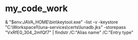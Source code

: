 # my_code_work

& "$env:JAVA_HOME\bin\keytool.exe" -list -v -keystore "C:\Workspace1\luna-services\certs\lunadb.jks" -storepass "VxRfE0_304_2mfQf7" | findstr /C:"Alias name" /C:"Entry type"
